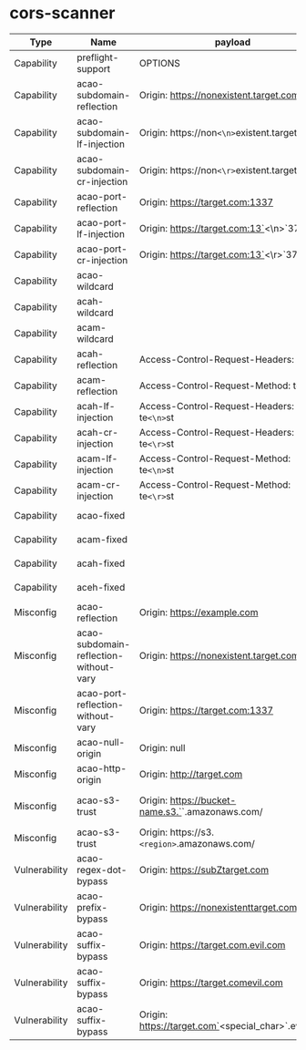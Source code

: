 cors-scanner
==

| Type          | Name                                   | payload                                                  | proof                                                                         |
| ------------- | -------------------------------------- | -------------------------------------------------------- | ----------------------------------------------------------------------------- |
| Capability    | preflight-support                      | OPTIONS                                                  | 2xx                                                                           |
| Capability    | acao-subdomain-reflection              | Origin: https://nonexistent.target.com                   | Access-Control-Allow-Origin: https://nonexistent.target.com                   |
| Capability    | acao-subdomain-lf-injection            | Origin: https://non`<\n>`existent.target.com             | Access-Control-Allow-Origin: https://non`<\n>`existent.target.com             |
| Capability    | acao-subdomain-cr-injection            | Origin: https://non`<\r>`existent.target.com             | Access-Control-Allow-Origin: https://non`<\r>`existent.target.com             |
| Capability    | acao-port-reflection                   | Origin: https://target.com:1337                          | Access-Control-Allow-Origin: https://target.com:1337                          |
| Capability    | acao-port-lf-injection                 | Origin: https://target.com:13`<\n>`37                    | Access-Control-Allow-Origin: https://target.com:13`<\n>`37                    |
| Capability    | acao-port-cr-injection                 | Origin: https://target.com:13`<\r>`37                    | Access-Control-Allow-Origin: https://target.com:13`<\r>`37                    |
| Capability    | acao-wildcard                          |                                                          | Access-Control-Allow-Origin: *                                                |
| Capability    | acah-wildcard                          |                                                          | Access-Control-Allow-Headers: *                                               |
| Capability    | acam-wildcard                          |                                                          | Access-Control-Allow-Method: *                                                |
| Capability    | acah-reflection                        | Access-Control-Request-Headers: x-test                   | Access-Control-Allow-Headers: x-test                                          |
| Capability    | acam-reflection                        | Access-Control-Request-Method: test                      | Access-Control-Allow-Method: test                                             |
| Capability    | acah-lf-injection                      | Access-Control-Request-Headers: te`<\n>`st               | Access-Control-Allow-Headers: te`<\n>`st                                      |
| Capability    | acah-cr-injection                      | Access-Control-Request-Headers: te`<\r>`st               | Access-Control-Allow-Headers: te`<\r>`st                                      |
| Capability    | acam-lf-injection                      | Access-Control-Request-Method: te`<\n>`st                | Access-Control-Allow-Method: te`<\n>`st                                       |
| Capability    | acam-cr-injection                      | Access-Control-Request-Method: te`<\r>`st                | Access-Control-Allow-Method: te`<\r>`st                                       |
| Capability    | acao-fixed                             |                                                          | Access-Control-Allow-Origin: `<fixed-value>`                                  |
| Capability    | acam-fixed                             |                                                          | Access-Control-Allow-Method: `<fixed-value>`                                  |
| Capability    | acah-fixed                             |                                                          | Access-Control-Allow-Headers: `<fixed-value>`                                 |
| Capability    | aceh-fixed                             |                                                          | Access-Control-Expose-Headers: `<fixed-value>`                                |
| Misconfig     | acao-reflection                        | Origin: https://example.com                              | Access-Control-Allow-Origin: https://example.com                              |
| Misconfig     | acao-subdomain-reflection-without-vary | Origin: https://nonexistent.target.com                   | Access-Control-Allow-Origin: https://nonexistent.target.com                   |
| Misconfig     | acao-port-reflection-without-vary      | Origin: https://target.com:1337                          | Access-Control-Allow-Origin: https://target.com:1337                          |
| Misconfig     | acao-null-origin                       | Origin: null                                             | Access-Control-Allow-Origin: null                                             |
| Misconfig     | acao-http-origin                       | Origin: http://target.com                                | Access-Control-Allow-Origin: http://target.com                                |
| Misconfig     | acao-s3-trust                          | Origin: https://bucket-name.s3.`<region>`.amazonaws.com/ | Access-Control-Allow-Origin: https://bucket-name.s3.`<region>`.amazonaws.com/ |
| Misconfig     | acao-s3-trust                          | Origin: https://s3.`<region>`.amazonaws.com/             | Access-Control-Allow-Origin: https://s3.`<region>`.amazonaws.com/             |
| Vulnerability | acao-regex-dot-bypass                  | Origin: https://subZtarget.com                           | Access-Control-Allow-Origin: https://subZtarget.com                           |
| Vulnerability | acao-prefix-bypass                     | Origin: https://nonexistenttarget.com                    | Access-Control-Allow-Origin: https://nonexistenttarget.com                    |
| Vulnerability | acao-suffix-bypass                     | Origin: https://target.com.evil.com                      | Access-Control-Allow-Origin: https://target.com.evil.com                      |
| Vulnerability | acao-suffix-bypass                     | Origin: https://target.comevil.com                       | Access-Control-Allow-Origin: https://target.comevil.com                       |
| Vulnerability | acao-suffix-bypass                     | Origin: https://target.com`<special_char>`.evil.com      | Access-Control-Allow-Origin: https://target.com`<special_char>`.evil.com      |

